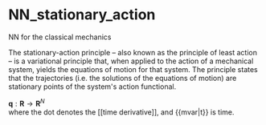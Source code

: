 # NN_stationary_action
NN for the classical mechanics


The stationary-action principle – also known as the principle of least action – is a variational principle that, when applied to the action of a mechanical system, yields the equations of motion for that system. The principle states that the trajectories (i.e. the solutions of the equations of motion) are stationary points of the system's action functional.

$\mathbf{q} : \mathbf{R} \to \mathbf{R}^N$
<math display="block"> \mathcal{S}[\mathbf{q}, t_1, t_2] = \int_{t_1}^{t_2} L(\mathbf{q}(t),\mathbf{\dot{q}}(t), t) dt </math>
where the dot denotes the [[time derivative]], and {{mvar|t}} is time.
